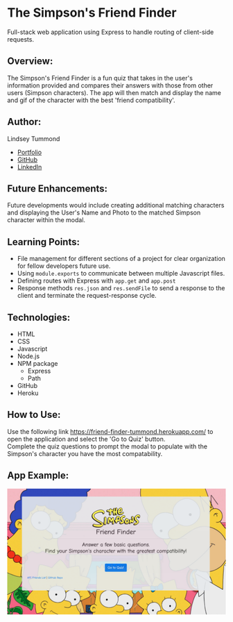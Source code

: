# The Simpson's Friend Finder
Full-stack web application using Express to handle routing of client-side requests.

## Overview: 
The Simpson's Friend Finder is a fun quiz that takes in the user's information provided and compares their answers with those from other users (Simpson characters).  The app will then match and display the name and gif of the character with the best 'friend compatibility'.

## Author:
Lindsey Tummond
- <a href="https://lindseytummond.github.io/portfolio/" target="_blank"> Portfolio </a>
- <a href="https://github.com/lindseytummond" target="_blank"> GitHub </a>
- <a href="https://www.linkedin.com/in/lindsey-tummond-b86aa341/" target="_blank"> LinkedIn </a>

## Future Enhancements:
Future developments would include creating additional matching characters and displaying the User's Name and Photo to the matched Simpson character within the modal.

## Learning Points:
- File management for different sections of a project for clear organization for fellow developers future use.
- Using `module.exports` to communicate between multiple Javascript files.
- Defining routes with Express with `app.get` and `app.post`
- Response methods `res.json` and `res.sendFile` to send a response to the client and terminate the request-response cycle.

## Technologies:
-   HTML
-   CSS
-	Javascript
-	Node.js
-	NPM package
    -	Express
    -   Path
-   GitHub
-   Heroku

## How to Use:
Use the following link https://friend-finder-tummond.herokuapp.com/ to open the application and select the 'Go to Quiz' button. <br>
Complete the quiz questions to prompt the modal to populate with the Simpson's character you have the most compatability.

## App Example:

<a href="https://friend-finder-tummond.herokuapp.com/" target="_blank">
   <img src="app/public/assets/images/friend-finder.png">
</a>